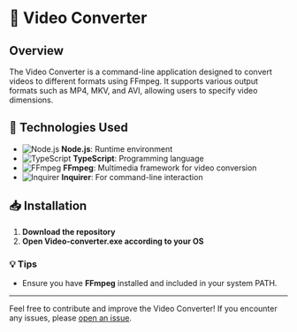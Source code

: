 # 🎥 Video Converter

## Overview
The Video Converter is a command-line application designed to convert videos to different formats using FFmpeg. It supports various output formats such as MP4, MKV, and AVI, allowing users to specify video dimensions.

## 🚀 Technologies Used
- ![Node.js](https://img.shields.io/badge/Node.js-339933?logo=node.js&logoColor=white) **Node.js**: Runtime environment
- ![TypeScript](https://img.shields.io/badge/TypeScript-007ACC?logo=typescript&logoColor=white) **TypeScript**: Programming language
- ![FFmpeg](https://img.shields.io/badge/FFmpeg-007808?logo=ffmpeg&logoColor=white) **FFmpeg**: Multimedia framework for video conversion
- ![Inquirer](https://img.shields.io/badge/Inquirer-000000?logo=npm&logoColor=white) **Inquirer**: For command-line interaction


## 📥 Installation
1. **Download the repository**
2. **Open Video-converter.exe according to your OS**

### 💡 Tips
- Ensure you have **FFmpeg** installed and included in your system PATH.

---

Feel free to contribute and improve the Video Converter! If you encounter any issues, please [open an issue](https://github.com/GenosseK/video-converter/issues).